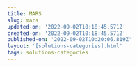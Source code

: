```yaml
---
title: MARS
slug: mars
updated-on: '2022-09-02T10:18:45.571Z'
created-on: '2022-09-02T10:18:45.571Z'
published-on: '2022-09-02T10:20:06.819Z'
layout: '[solutions-categories].html'
tags: solutions-categories
---
```



